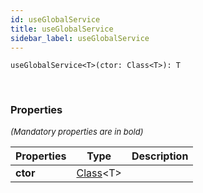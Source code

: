 ```yaml
---
id: useGlobalService
title: useGlobalService
sidebar_label: useGlobalService
---
```


```tsx
useGlobalService<T>(ctor: Class<T>): T
```
<br/>



### Properties

<font size="2"><i>(Mandatory properties are in bold)</i></font>

| Properties | Type | Description |
| --------- | ---- | ----------- |
| **ctor** | [Class](/framework-api/types/Class.md)<T\> |  |
